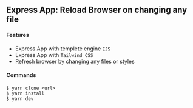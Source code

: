 ## Express App: Reload Browser on changing any file

#### Features
- Express App with templete engine `EJS`
- Express App with `Tailwind CSS`
- Refresh browser by changing any files or styles


#### Commands
```
$ yarn clone <url>
$ yarn install
$ yarn dev

```

